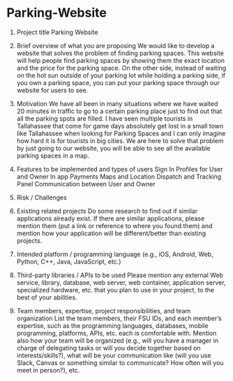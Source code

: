 # Parking-Website

1.	Project title
Parking Website

2.	Brief overview of what you are proposing 
We would like to develop a website that solves the problem of finding parking spaces. This website will help people find parking spaces by showing them the exact location and the price for the parking space. On the other side, instead of waiting on the hot sun outside of your parking lot while holding a parking side, if you own a parking space, you can put your parking space through our website for users to see. 

3.	Motivation
We have all been in many situations where we have waited 20 minutes in traffic to go to a certain parking place just to find out that all the parking spots are filled. I have seen multiple tourists in Tallahassee that come for game days absolutely get lost in a small town like Tallahassee when looking for Parking Spaces and I can only imagine how hard it is for tourists in big cities. We are here to solve that problem by just going to our website, you will be able to see all the available parking spaces in a map. 

4.	Features to be implemented and types of users
Sign In Profiles for User and Owner
In app Payments
Maps and Location
Dispatch and Tracking Panel
Communication between User and Owner

5.	Risk / Challenges
 
6.	Existing related projects
Do some research to find out if similar applications already exist. If there are similar applications, please mention them (put a link or reference to where you found them) and mention how your application will be different/better than existing projects. 

7.	Intended platform / programming language 
(e.g., iOS, Android, Web, Python, C++, Java, JavaScript, etc.)

8.	Third-party libraries / APIs to be used
Please mention any external Web service, library, database, web server, web container, application server, specialized hardware, etc. that you plan to use in your project, to the best of your abilities. 

9.	Team members, expertise, project responsibilities, and team organization
List the team members, their FSU IDs, and each member’s expertise, such as the programming languages, databases, mobile programming, platforms, APIs, etc. each is comfortable with. Mention also how your team will be organized (e.g., will you have a manager in charge of delegating tasks or will you decide together based on interests/skills?), what will be your communication like (will you use Slack, Canvas or something similar to communicate? How often will you meet in person?), etc.

